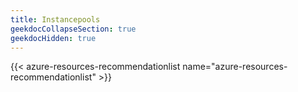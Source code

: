 ```yaml
---
title: Instancepools
geekdocCollapseSection: true
geekdocHidden: true
---
```


{{< azure-resources-recommendationlist name="azure-resources-recommendationlist" >}}
